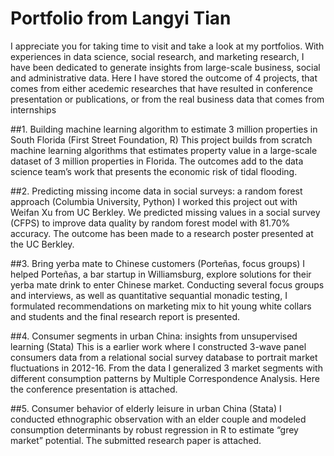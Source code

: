 # Portfolio from Langyi Tian
I appreciate you for taking time to visit and take a look at my portfolios. 
With experiences in data science, social research, and marketing research, I have been dedicated to generate insights from large-scale business, social and administrative data. Here I have stored the outcome of 4 projects, that comes from either acedemic researches that have resulted in conference presentation or publications, or from the real business data that comes from internships

##1. Building machine learning algorithm to estimate 3 million properties in South Florida (First Street Foundation, R)
This project builds from scratch machine learning algorithms that estimates property value in a large-scale dataset of 3 million properties in Florida. The outcomes add to the data science team’s work that presents the economic risk of tidal flooding.

##2. Predicting missing income data in social surveys: a random forest approach (Columbia University, Python)
I worked this project out with Weifan Xu from UC Berkley. We predicted missing values in a social survey (CFPS) to improve data quality by random forest model with 81.70% accuracy. The outcome has been made to a research poster presented at the UC Berkley.

##3. Bring yerba mate to Chinese customers (Porteñas, focus groups)
I helped Porteñas, a bar startup in Williamsburg, explore solutions for their yerba mate drink to enter Chinese market. Conducting several focus groups and interviews, as well as quantitative sequantial monadic testing, I formulated recommendations on marketing mix to hit young white collars and students and the final research report is presented.

##4. Consumer segments in urban China: insights from unsupervised learning (Stata)
This is a earlier work where I constructed 3-wave panel consumers data from a relational social survey database to portrait market fluctuations in 2012-16. From the data I generalized 3 market segments with different consumption patterns by Multiple Correspondence Analysis. Here the conference presentation is attached.

##5. Consumer behavior of elderly leisure in urban China (Stata)
I conducted ethnographic observation with an elder couple and modeled consumption determinants by robust regression in R to estimate “grey market” potential. The submitted research paper is attached.
